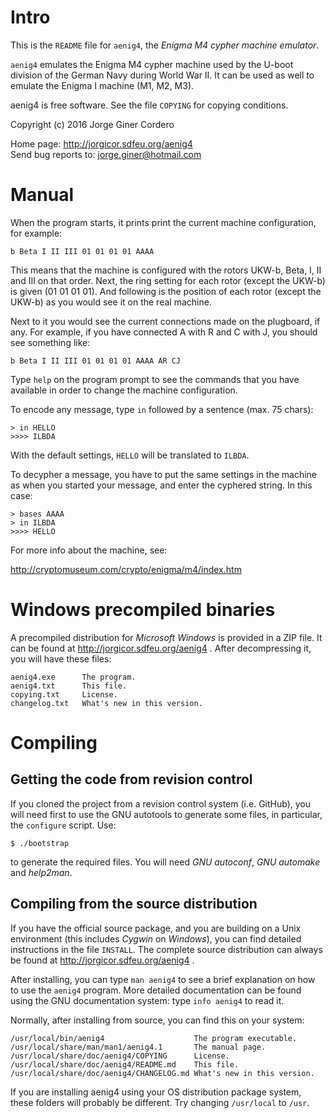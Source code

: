Intro
=====

This is the `README` file for `aenig4`, the *Enigma M4 cypher machine emulator*.

`aenig4` emulates the Enigma M4 cypher machine used by the U-boot division of
the German Navy during World War II. It can be used as well to emulate the
Enigma I machine (M1, M2, M3).

aenig4 is free software. See the file `COPYING` for copying conditions.

Copyright (c) 2016 Jorge Giner Cordero

Home page: http://jorgicor.sdfeu.org/aenig4  
Send bug reports to: jorge.giner@hotmail.com

Manual
======

When the program starts, it prints print the current machine configuration, for
example:

~~~
b Beta I II III 01 01 01 01 AAAA
~~~

This means that the machine is configured with the rotors UKW-b, Beta, I, II
and III on that order. Next, the ring setting for each rotor (except the UKW-b)
is given (01 01 01 01). And following is the position of each rotor (except the
UKW-b) as you would see it on the real machine.

Next to it you would see the current connections made on the plugboard, if any.
For example, if you have connected A with R and C with J, you should see
something like:

~~~
b Beta I II III 01 01 01 01 AAAA AR CJ
~~~

Type `help` on the program prompt to see the commands that you have available
in order to change the machine configuration.

To encode any message, type `in` followed by a sentence (max. 75 chars):

~~~
> in HELLO
>>>> ILBDA
~~~

With the default settings, `HELLO`  will be translated to `ILBDA`.

To decypher a message, you have to put the same settings in the machine as when
you started your message, and enter the cyphered string. In this case:

~~~
> bases AAAA
> in ILBDA
>>>> HELLO
~~~

For more info about the machine, see:

http://cryptomuseum.com/crypto/enigma/m4/index.htm

Windows precompiled binaries
============================

A precompiled distribution for *Microsoft Windows* is provided in a ZIP file.
It can be found at http://jorgicor.sdfeu.org/aenig4 . After decompressing it,
you will have these files:

~~~
aenig4.exe      The program.
aenig4.txt      This file.
copying.txt     License.
changelog.txt   What's new in this version.
~~~

Compiling
=========

Getting the code from revision control
--------------------------------------

If you cloned the project from a revision control system (i.e. GitHub), you
will need first to use the GNU autotools to generate some files, in particular,
the `configure` script. Use:

    $ ./bootstrap

to generate the required files. You will need *GNU autoconf*, *GNU automake*
and *help2man*.

Compiling from the source distribution
--------------------------------------

If you have the official source package, and you are building on a Unix
environment (this includes *Cygwin* on *Windows*), you can find detailed
instructions in the file `INSTALL`. The complete source distribution can always
be found at http://jorgicor.sdfeu.org/aenig4 .  

After installing, you can type `man aenig4` to see a brief explanation on how
to use the `aenig4` program. More detailed documentation can be found using the
GNU documentation system: type `info aenig4` to read it.

Normally, after installing from source, you can find this on your system:

~~~
/usr/local/bin/aenig4                    The program executable.
/usr/local/share/man/man1/aenig4.1       The manual page.
/usr/local/share/doc/aenig4/COPYING      License.
/usr/local/share/doc/aenig4/README.md    This file.
/usr/local/share/doc/aenig4/CHANGELOG.md What's new in this version.
~~~

If you are installing aenig4 using your OS distribution package system, these
folders will probably be different. Try changing `/usr/local` to `/usr`.

